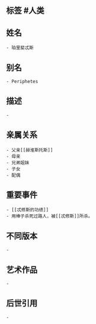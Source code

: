 ## 标签  #人类
## 姓名
	- 珀里斐忒斯
## 别名
	- Periphetes
## 描述
	-
## 亲属关系
	- 父亲[[赫淮斯托斯]]
	- 母亲
	- 兄弟姐妹
	- 子女
	- 配偶
## 重要事件
	- [[忒修斯的功绩]]
	- 用棒子杀死过路人，被[[忒修斯]]所杀。
## 不同版本
	-
## 艺术作品
	-
## 后世引用
	-
